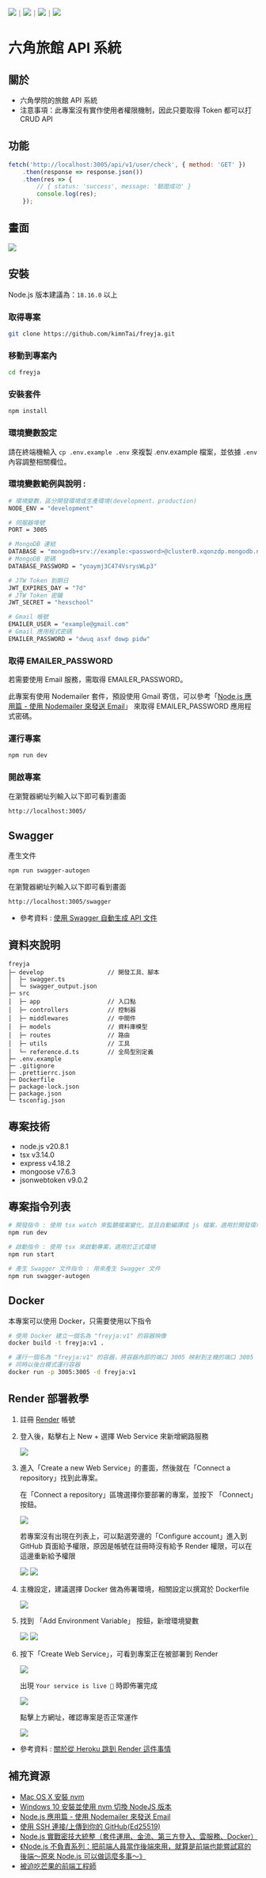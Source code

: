 <!-- 底下標籤來源參考寫法可至：https://github.com/Envoy-VC/awesome-badges#github-stats -->

![](https://img.shields.io/github/stars/kimnTai/freyja.svg)｜![](https://img.shields.io/github/forks/kimnTai/freyja.svg)｜![](https://img.shields.io/github/issues-pr/kimnTai/freyja.svg)｜![](https://img.shields.io/github/issues/kimnTai/freyja.svg)

# 六角旅館 API 系統

## 關於

-   六角學院的旅館 API 系統
-   注意事項：此專案沒有實作使用者權限機制，因此只要取得 Token 都可以打 CRUD API

## 功能

```js
fetch('http://localhost:3005/api/v1/user/check', { method: 'GET' })
    .then(response => response.json())
    .then(res => {
        // { status: 'success', message: '驗證成功' }
        console.log(res);
    });
```

## 畫面

![](https://hackmd.io/_uploads/rkEnejF-p.png)

## 安裝

Node.js 版本建議為：`18.16.0` 以上

### 取得專案

```bash
git clone https://github.com/kimnTai/freyja.git
```

### 移動到專案內

```bash
cd freyja
```

### 安裝套件

```bash
npm install
```

### 環境變數設定

請在終端機輸入 `cp .env.example .env` 來複製 .env.example 檔案，並依據 `.env` 內容調整相關欄位。

### 環境變數範例與說明 :

```bash
# 環境變數，區分開發環境或生產環境(development、production)
NODE_ENV = "development"

# 伺服器埠號
PORT = 3005

# MongoDB 連結
DATABASE = "mongodb+srv://example:<password>@cluster0.xqonzdp.mongodb.net/"
# MongoDB 密碼
DATABASE_PASSWORD = "yoaymj3C474VsrysWLp3"

# JTW Token 到期日
JWT_EXPIRES_DAY = "7d"
# JTW Token 密鑰
JWT_SECRET = "hexschool"

# Gmail 帳號
EMAILER_USER = "example@gmail.com"
# Gmail 應用程式密碼
EMAILER_PASSWORD = "dwuq asxf dowp pidw"
```

### 取得 EMAILER_PASSWORD

若需要使用 Email 服務，需取得 EMAILER_PASSWORD。

此專案有使用 Nodemailer 套件，預設使用 Gmail 寄信，可以參考「[Node.js 應用篇 - 使用 Nodemailer 來發送 Email](https://israynotarray.com/nodejs/20230722/1626712457/)」 來取得 EMAILER_PASSWORD 應用程式密碼。

### 運行專案

```bash
npm run dev
```

### 開啟專案

在瀏覽器網址列輸入以下即可看到畫面

```bash
http://localhost:3005/
```

## Swagger

產生文件

```bash
npm run swagger-autogen
```

在瀏覽器網址列輸入以下即可看到畫面

```bash
http://localhost:3005/swagger
```

-   參考資料 : [使用 Swagger 自動生成 API 文件](https://israynotarray.com/nodejs/20201229/1974873838/)

## 資料夾說明

```
freyja
├─ develop                  // 開發工具、腳本
│  ├─ swagger.ts
│  └─ swagger_output.json
├─ src
│  ├─ app                   // 入口點
│  ├─ controllers           // 控制器
│  ├─ middlewares           // 中間件
│  ├─ models                // 資料庫模型
│  ├─ routes                // 路由
│  ├─ utils                 // 工具
│  └─ reference.d.ts        // 全局型別定義
├─ .env.example
├─ .gitignore
├─ .prettierrc.json
├─ Dockerfile
├─ package-lock.json
├─ package.json
└─ tsconfig.json
```

## 專案技術

-   node.js v20.8.1
-   tsx v3.14.0
-   express v4.18.2
-   mongoose v7.6.3
-   jsonwebtoken v9.0.2

## 專案指令列表

```bash
# 開發指令 : 使用 tsx watch 來監聽檔案變化，並且自動編譯成 js 檔案，適用於開發環境
npm run dev

# 啟動指令 : 使用 tsx 來啟動專案，適用於正式環境
npm run start

# 產生 Swagger 文件指令 : 用來產生 Swagger 文件
npm run swagger-autogen
```

## Docker

本專案可以使用 Docker，只需要使用以下指令

```bash
# 使用 Docker 建立一個名為 "freyja:v1" 的容器映像
docker build -t freyja:v1 .

# 運行一個名為 "freyja:v1" 的容器，將容器內部的端口 3005 映射到主機的端口 3005
# 同時以後台模式運行容器
docker run -p 3005:3005 -d freyja:v1
```

## Render 部署教學

1. 註冊 [Render](https://render.com/) 帳號
2. 登入後，點擊右上 New + 選擇 Web Service 來新增網路服務

    ![](https://i.imgur.com/uKEJwhz.png)

3. 進入「Create a new Web Service」的畫面，然後就在「Connect a repository」找到此專案。

    在「Connect a repository」區塊選擇你要部署的專案，並按下 「Connect」 按鈕。

    ![](https://firebasestorage.googleapis.com/v0/b/welcomewebworld-4097b.appspot.com/o/blogImg%2Fother%2Fheroku-to-render%2FNew_Web_Service_%E3%83%BB_Render_Dashboard.jpg?alt=media&token=8d1e3606-5f82-4b63-bca4-30ea4a3f9965)

    若專案沒有出現在列表上，可以點選旁邊的「Configure account」進入到 GitHub 頁面給予權限，原因是帳號在註冊時沒有給予 Render 權限，可以在這邊重新給予權限

    ![](https://firebasestorage.googleapis.com/v0/b/welcomewebworld-4097b.appspot.com/o/blogImg%2Fother%2Fheroku-to-render%2F%E6%88%AA%E5%9C%96%202022-12-13%2010.47.49.png?alt=media&token=9a0c3f6a-aa03-4bf8-abc2-27c6419e0ec8)
    ![](https://firebasestorage.googleapis.com/v0/b/welcomewebworld-4097b.appspot.com/o/blogImg%2Fother%2Fheroku-to-render%2FInstalled_GitHub_App_-_Render.jpg?alt=media&token=7650194e-c74f-4920-9343-f70fba0b7124)

4. 主機設定，建議選擇 Docker 做為佈署環境，相關設定以撰寫於 Dockerfile

    ![](https://i.imgur.com/QdjHB8g.png)

5. 找到 「Add Environment Variable」 按鈕，新增環境變數

    ![](https://firebasestorage.googleapis.com/v0/b/welcomewebworld-4097b.appspot.com/o/blogImg%2Fother%2Fheroku-to-render%2F%E6%88%AA%E5%9C%96%202022-12-13%2011.00.24.png?alt=media&token=4129ad15-4c8e-441a-9f1e-4906484ab1c1)
    ![](https://i.imgur.com/cv5qvbl.png)

6. 按下「Create Web Service」，可看到專案正在被部署到 Render

    ![](https://firebasestorage.googleapis.com/v0/b/welcomewebworld-4097b.appspot.com/o/blogImg%2Fother%2Fheroku-to-render%2F%E6%88%AA%E5%9C%96%202022-12-13%2011.05.41.png?alt=media&token=0aee9ac2-b10d-4143-9528-0ff68167d464)

    出現 `Your service is live 🎉` 時即佈署完成

    ![](https://i.imgur.com/n2a7TXm.png)

    點擊上方網址，確認專案是否正常運作

    ![](https://firebasestorage.googleapis.com/v0/b/welcomewebworld-4097b.appspot.com/o/blogImg%2Fother%2Fheroku-to-render%2F%E6%88%AA%E5%9C%96%202022-12-13%2011.08.37.png?alt=media&token=c3033e12-aa4b-411b-b7d9-0ae8f6b66c2e)

-   參考資料 : [關於從 Heroku 跳到 Render 這件事情](https://israynotarray.com/other/20221213/3036227586/)

## 補充資源

-   [Mac OS X 安裝 nvm](https://israynotarray.com/nodejs/20200124/3404456418/)
-   [Windows 10 安裝並使用 nvm 切換 NodeJS 版本](https://israynotarray.com/nodejs/20200107/3738078915/)
-   [Node.js 應用篇 - 使用 Nodemailer 來發送 Email](https://israynotarray.com/nodejs/20230722/1626712457/)
-   [使用 SSH 連接/上傳到你的 GitHub(Ed25519)](https://israynotarray.com/git/20210709/1381487661/)
-   [Node.js 實戰密技大統整（套件運用、金流、第三方登入、雲服務、Docker）](https://www.casper.tw/development/2023/10/15/ironman-collection/)
-   [《Node.js 不負責系列：把前端人員當作後端來用，就算是前端也能嘗試寫的後端～原來 Node.js 可以做這麼多事～》](https://ithelp.ithome.com.tw/articles/10339734)
-   [被迫吃芒果的前端工程師](https://israynotarray.com/nodejs/20220416/2123631571/)
